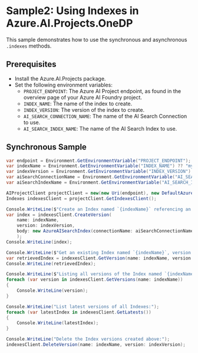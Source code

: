 # Sample2: Using Indexes in Azure.AI.Projects.OneDP

This sample demonstrates how to use the synchronous and asynchronous `.indexes` methods.

## Prerequisites

- Install the Azure.AI.Projects package.
- Set the following environment variables:
  - `PROJECT_ENDPOINT`: The Azure AI Project endpoint, as found in the overview page of your Azure AI Foundry project.
  - `INDEX_NAME`: The name of the index to create.
  - `INDEX_VERSION`: The version of the index to create.
  - `AI_SEARCH_CONNECTION_NAME`: The name of the AI Search Connection to use.
  - `AI_SEARCH_INDEX_NAME`: The name of the AI Search Index to use.

## Synchronous Sample

```csharp
var endpoint = Environment.GetEnvironmentVariable("PROJECT_ENDPOINT");
var indexName = Environment.GetEnvironmentVariable("INDEX_NAME") ?? "my-index";
var indexVersion = Environment.GetEnvironmentVariable("INDEX_VERSION") ?? "1.0";
var aiSearchConnectionName = Environment.GetEnvironmentVariable("AI_SEARCH_CONNECTION_NAME") ?? "my-ai-search-connection-name";
var aiSearchIndexName = Environment.GetEnvironmentVariable("AI_SEARCH_INDEX_NAME") ?? "my-ai-search-index-name";

AIProjectClient projectClient = new(new Uri(endpoint), new DefaultAzureCredential());
Indexes indexesClient = projectClient.GetIndexesClient();

Console.WriteLine($"Create an Index named `{indexName}` referencing an existing AI Search resource:");
var index = indexesClient.CreateVersion(
    name: indexName,
    version: indexVersion,
    body: new AzureAISearchIndex(connectionName: aiSearchConnectionName, indexName: aiSearchIndexName)
    );
Console.WriteLine(index);

Console.WriteLine($"Get an existing Index named `{indexName}`, version `{indexVersion}`:");
var retrievedIndex = indexesClient.GetVersion(name: indexName, version: indexVersion);
Console.WriteLine(retrievedIndex);

Console.WriteLine($"Listing all versions of the Index named `{indexName}`:");
foreach (var version in indexesClient.GetVersions(name: indexName))
{
    Console.WriteLine(version);
}

Console.WriteLine("List latest versions of all Indexes:");
foreach (var latestIndex in indexesClient.GetLatests())
{
    Console.WriteLine(latestIndex);
}

Console.WriteLine("Delete the Index versions created above:");
indexesClient.DeleteVersion(name: indexName, version: indexVersion);
```
